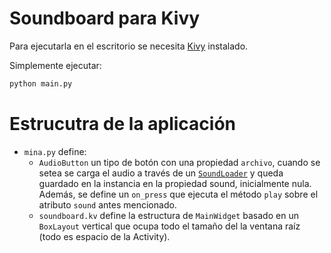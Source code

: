 # Soundboard para Kivy

Para ejecutarla en el escritorio se necesita [Kivy](https://kivy.org/docs/installation/installation.html) instalado.

Simplemente ejecutar:
```bash
python main.py
```

# Estrucutra de la aplicación

* `mina.py` define:
    - `AudioButton` un tipo de botón con una propiedad `archivo`, cuando se setea se carga el audio a través de un [`SoundLoader`](https://kivy.org/docs/api-kivy.core.audio.html) y queda guardado en la instancia en la propiedad sound, inicialmente nula. Además, se define un `on_press` que ejecuta el método `play` sobre el atributo `sound` antes mencionado.
    - `soundboard.kv` define la estructura de `MainWidget` basado en un `BoxLayout` vertical que ocupa todo el tamaño del la ventana raíz (todo es espacio de la Activity).


